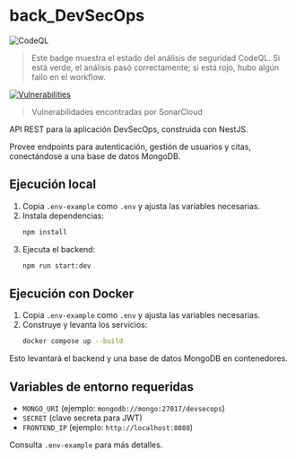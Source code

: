 # back_DevSecOps

<!-- Badge de estado del workflow CodeQL -->
![CodeQL](https://github.com/javierm-0/back_DevSecOps/actions/workflows/codeql.yml/badge.svg)

> Este badge muestra el estado del análisis de seguridad CodeQL. Si está verde, el análisis pasó correctamente; si está rojo, hubo algún fallo en el workflow.
<!-- Badge de estado del workflow SonarCloud -->
[![Vulnerabilities](https://sonarcloud.io/api/project_badges/measure?project=javierm-0_back_DevSecOps&metric=vulnerabilities)](https://sonarcloud.io/summary/new_code?id=javierm-0_back_DevSecOps)
>Vulnerabilidades encontradas por SonarCloud


API REST para la aplicación DevSecOps, construida con NestJS.

Provee endpoints para autenticación, gestión de usuarios y citas, conectándose a una base de datos MongoDB.

## Ejecución local

1. Copia `.env-example` como `.env` y ajusta las variables necesarias.
2. Instala dependencias:
   ```bash
   npm install
   ```
3. Ejecuta el backend:
   ```bash
   npm run start:dev
   ```

## Ejecución con Docker

1. Copia `.env-example` como `.env` y ajusta las variables necesarias.
2. Construye y levanta los servicios:
   ```bash
   docker compose up --build
   ```

Esto levantará el backend y una base de datos MongoDB en contenedores.

## Variables de entorno requeridas

- `MONGO_URI` (ejemplo: `mongodb://mongo:27017/devsecops`)
- `SECRET` (clave secreta para JWT)
- `FRONTEND_IP` (ejemplo: `http://localhost:8080`)

Consulta `.env-example` para más detalles.

